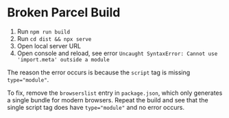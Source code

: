 # Broken Parcel Build

1. Run `npm run build`
2. Run `cd dist && npx serve`
3. Open local server URL
4. Open console and reload, see error `Uncaught SyntaxError: Cannot use 'import.meta' outside a module`

The reason the error occurs is because the `script` tag is missing `type="module"`.

To fix, remove the `browserslist` entry in `package.json`, which only generates a single bundle for modern browsers. Repeat the build and see that the single script tag does have `type="module"` and no error occurs.
